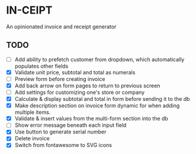 # IN-CEIPT

An opinionated invoice and receipt generator

## TODO

- [ ] Add ability to prefetch customer from dropdown, which automatically populates other fields
- [x] Validate unit price, subtotal and total as numerals
- [ ] Preview form before creating invoice
- [x] Add back arrow on form pages to return to previous screen
- [ ] Add settings for customizing one's store or company
- [x] Calculate & display subtotal and total in form before sending it to the db
- [x] Make description section on invoice form dynamic for when adding multiple items.
- [x] Validate & insert values from the multi-form section into the db
- [ ] Show error message beneath each input field
- [x] Use button to generate serial number
- [x] Delete invoice
- [x] Switch from fontawesome to SVG icons
